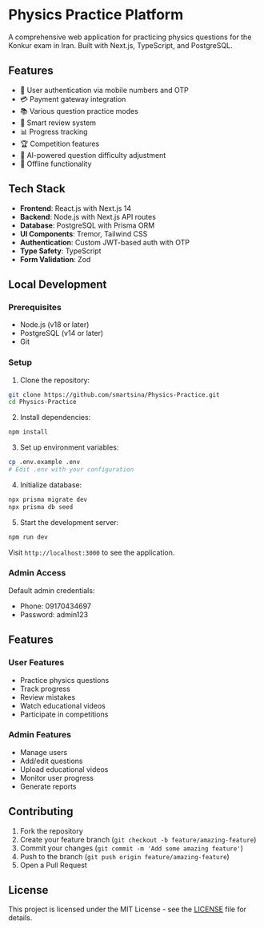 # Physics Practice Platform

A comprehensive web application for practicing physics questions for the Konkur exam in Iran. Built with Next.js, TypeScript, and PostgreSQL.

## Features

- 📱 User authentication via mobile numbers and OTP
- 💳 Payment gateway integration
- 📚 Various question practice modes
- 🧠 Smart review system
- 📊 Progress tracking
- 🏆 Competition features
- 🤖 AI-powered question difficulty adjustment
- 📵 Offline functionality

## Tech Stack

- **Frontend**: React.js with Next.js 14
- **Backend**: Node.js with Next.js API routes
- **Database**: PostgreSQL with Prisma ORM
- **UI Components**: Tremor, Tailwind CSS
- **Authentication**: Custom JWT-based auth with OTP
- **Type Safety**: TypeScript
- **Form Validation**: Zod

## Local Development

### Prerequisites

- Node.js (v18 or later)
- PostgreSQL (v14 or later)
- Git

### Setup

1. Clone the repository:
```bash
git clone https://github.com/smartsina/Physics-Practice.git
cd Physics-Practice
```

2. Install dependencies:
```bash
npm install
```

3. Set up environment variables:
```bash
cp .env.example .env
# Edit .env with your configuration
```

4. Initialize database:
```bash
npx prisma migrate dev
npx prisma db seed
```

5. Start the development server:
```bash
npm run dev
```

Visit `http://localhost:3000` to see the application.

### Admin Access

Default admin credentials:
- Phone: 09170434697
- Password: admin123

## Features

### User Features
- Practice physics questions
- Track progress
- Review mistakes
- Watch educational videos
- Participate in competitions

### Admin Features
- Manage users
- Add/edit questions
- Upload educational videos
- Monitor user progress
- Generate reports

## Contributing

1. Fork the repository
2. Create your feature branch (`git checkout -b feature/amazing-feature`)
3. Commit your changes (`git commit -m 'Add some amazing feature'`)
4. Push to the branch (`git push origin feature/amazing-feature`)
5. Open a Pull Request

## License

This project is licensed under the MIT License - see the [LICENSE](LICENSE) file for details.